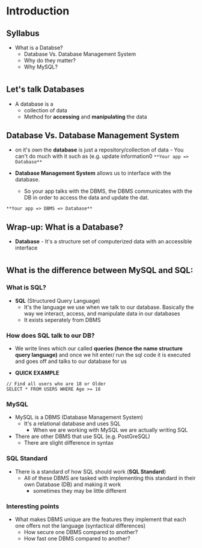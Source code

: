 # Introduction

## Syllabus

- What is a Databse?
  - Database Vs. Database Management System
  - Why do they matter?
  - Why MySQL?

#

## Let's talk Databases

- A database is a
  - collection of data
  - Method for **accessing** and **manipulating** the data

## Database Vs. Database Management System

- on it's own the **database** is just a repository/collection of data - You can't do much with it such as (e.g. update information0
  `**Your app => Database**`

- **Database Management System** allows us to interface with the database.
  - So your app talks with the DBMS, the DBMS communicates with the DB in order to access the data and update the dat.

`**Your app => DBMS => Database**`

## Wrap-up: What is a Database?

- **Database** - It's a structure set of computerized data with an accessible interface

#

## What is the difference between MySQL and SQL:

### What is SQL?

- **SQL** (Structured Query Language)
  - It's the language we use when we talk to our database. Basically the way we interact, access, and manipulate data in our databases
  - It exists seperately from DBMS

### How does SQL talk to our DB?

- We write lines which our called **queries (hence the name structure query language)** and once we hit enter/ run the sql code it is executed and goes off and talks to our database for us

- **QUICK EXAMPLE**

```
// Find all users who are 18 or Older
SELECT * FROM USERS WHERE Age >= 18
```

### MySQL

- MySQL is a DBMS (Database Management System)
  - It's a relational database and uses SQL
    - When we are working with MySQL we are actually writing SQL
- There are other DBMS that use SQL (e.g. PostGreSQL)
  - There are slight difference in syntax

### SQL Standard

- There is a standard of how SQL should work (**SQL Standard**)
  - All of these DBMS are tasked with implementing this standard in their own Database (DB) and making it work
    - sometimes they may be little different

### Interesting points

- What makes DBMS unique are the features they implement that each one offers not the language (syntactical differences)
  - How secure one DBMS compared to another?
  - How fast one DBMS compared to another?
